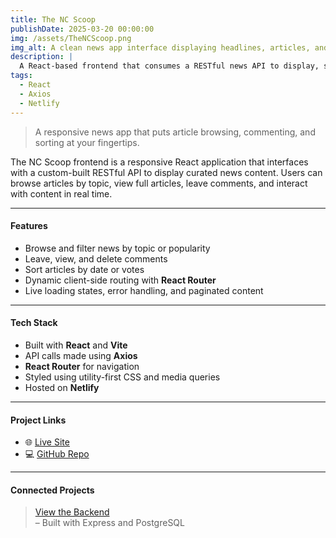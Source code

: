 ```yaml
---
title: The NC Scoop
publishDate: 2025-03-20 00:00:00
img: /assets/TheNCScoop.png
img_alt: A clean news app interface displaying headlines, articles, and categories
description: |
  A React-based frontend that consumes a RESTful news API to display, sort, and interact with dynamic content and comments.
tags:
  - React
  - Axios
  - Netlify
---
```


> A responsive news app that puts article browsing, commenting, and sorting at your fingertips.

The NC Scoop frontend is a responsive React application that interfaces with a custom-built RESTful API to display curated news content. Users can browse articles by topic, view full articles, leave comments, and interact with content in real time.

---

#### Features

- Browse and filter news by topic or popularity
- Leave, view, and delete comments
- Sort articles by date or votes
- Dynamic client-side routing with **React Router**
- Live loading states, error handling, and paginated content

---

#### Tech Stack

- Built with **React** and **Vite**
- API calls made using **Axios**
- **React Router** for navigation
- Styled using utility-first CSS and media queries
- Hosted on **Netlify**
---

####  Project Links

- 🌐 [Live Site](https://the-nc-scoop.netlify.app/)  
- 💻 [GitHub Repo](https://github.com/JC-Ellis/northcoders-news-FE)


---

#### Connected Projects

>  [View the Backend](./the-nc-scoop-backend)<br> – Built with Express and PostgreSQL
